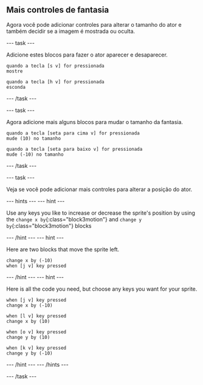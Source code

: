## Mais controles de fantasia

Agora você pode adicionar controles para alterar o tamanho do ator e também decidir se a imagem é mostrada ou oculta.

--- task ---

Adicione estes blocos para fazer o ator aparecer e desaparecer.

```blocks3
quando a tecla [s v] for pressionada
mostre

quando a tecla [h v] for pressionada
esconda
```

--- /task ---

--- task ---

Agora adicione mais alguns blocos para mudar o tamanho da fantasia.

```blocks3
quando a tecla [seta para cima v] for pressionada
mude (10) no tamanho

quando a tecla [seta para baixo v] for pressionada
mude (-10) no tamanho
```

--- /task ---

--- task ---

Veja se você pode adicionar mais controles para alterar a posição do ator.

--- hints --- --- hint ---

Use any keys you like to increase or decrease the sprite's position by using the `change x by`{:class="block3motion"} and `change y by`{:class="block3motion"} blocks

--- /hint --- --- hint ---

Here are two blocks that move the sprite left.

```blocks3
change x by (-10)
when [j v] key pressed
```

--- /hint --- --- hint ---

Here is all the code you need, but choose any keys you want for your sprite.

```blocks3
when [j v] key pressed
change x by (-10)

when [l v] key pressed
change x by (10)

when [o v] key pressed
change y by (10)

when [k v] key pressed
change y by (-10)
```

--- /hint --- --- /hints ---



--- /task ---


